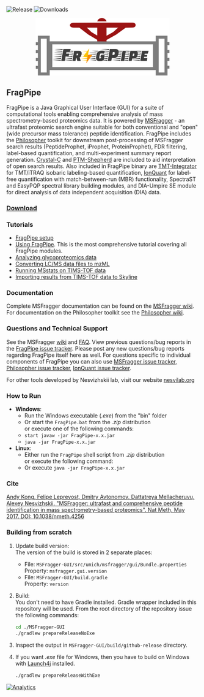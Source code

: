![Release](https://img.shields.io/github/release/Nesvilab/FragPipe.svg) ![Downloads](https://img.shields.io/github/downloads/Nesvilab/FragPipe/total.svg)

<div align="center">
<img src="frag-pipe/images/fragpipe-01.png" width="350px"/>
</div>

## FragPipe
FragPipe is a Java Graphical User Interface (GUI) for a suite of computational tools enabling comprehensive analysis of mass spectrometry-based proteomics data. It is powered by [MSFragger](https://msfragger.nesvilab.org/) - an ultrafast proteomic search engine suitable for both conventional and "open" (wide precursor mass tolerance) peptide identification. FragPipe includes the [Philosopher](https://nesvilab.github.io/philosopher/) toolkit for downstream post-processing of MSFragger search results (PeptideProphet, iProphet, ProteinProphet), FDR filtering, label-based quantification, and multi-experiment summary report generation. [Crystal-C](https://www.nesvilab.org/Crystal-C/) and [PTM-Shepherd](https://github.com/Nesvilab/PTM-Shepherd) are included to aid interpretation of open search results. Also included in FragPipe binary are [TMT-Integrator](http://tmt-integrator.nesvilab.org/) for TMT/iTRAQ isobaric labeling-based quantification, [IonQuant](http://ionquant.nesvilab.org/) for label-free quantification with match-between-run (MBR) functionality, SpectraST and EasyPQP spectral library building modules, and DIA-Umpire SE module for direct analysis of data independent acquisition (DIA) data. 


### [Download](https://github.com/Nesvilab/FragPipe/releases)

### Tutorials
- [FragPipe setup](https://msfragger.nesvilab.org/tutorial_setup_fragpipe.html)
- [Using FragPipe](https://msfragger.nesvilab.org/tutorial_fragpipe.html). This is the most comprehensive tutorial covering all FragPipe modules.
- [Analyzing glycoproteomics data](https://msfragger.nesvilab.org/tutorial_glyco-fragger.html)
- [Converting LC/MS data files to mzML](https://msfragger.nesvilab.org/tutorial_convert.html)
- [Running MSstats on TIMS-TOF data](https://msfragger.nesvilab.org/tutorial_msstats.html)
- [Importing results from TIMS-TOF data to Skyline](https://msfragger.nesvilab.org/tutorial_pasef_skyline.html)

### Documentation
Complete MSFragger documentation can be found on the [MSFragger wiki](https://github.com/Nesvilab/MSFragger/wiki).
For documentation on the Philosopher toolkit see the [Philosopher wiki](https://github.com/Nesvilab/philosopher/wiki).

### Questions and Technical Support
See the MSFragger [wiki](https://github.com/Nesvilab/MSFragger/wiki) and [FAQ](https://github.com/Nesvilab/MSFragger/wiki/Frequently-Asked-Questions). View previous questions/bug reports in the
[FragPipe issue tracker](https://github.com/Nesvilab/FragPipe/issues). Please post any new questions/bug reports regarding FragPipe itself here as well.
For questions specific to individual components of FragPipe you can also
use [MSFragger issue tracker](https://github.com/Nesvilab/MSFragger/issues),
[Philosopher issue tracker](https://github.com/Nesvilab/philosopher/issues),
[IonQuant issue tracker](https://github.com/Nesvilab/IonQuant/issues).


For other tools developed by Nesvizhskii lab, visit our website 
[nesvilab.org](http://www.nesvilab.org)

### How to Run
- **Windows**:
  - Run the Windows executable (*.exe*) from the "bin" folder
  - Or start the `FragPipe.bat` from the *.zip* distribution  
  or execute one of the following commands:
  - `start javaw -jar FragPipe-x.x.jar`
  - `java -jar FragPipe-x.x.jar`
- **Linux**:
  - Either run the `FragPipe` shell script from *.zip* distribution  
  or execute the following command:
  - Or execute `java -jar FragPipe-x.x.jar`

### Cite
[Andy Kong, Felipe Leprevost, Dmitry Avtonomov, Dattatreya Mellacheruvu, Alexey Nesvizhskii. "MSFragger: ultrafast and comprehensive peptide identification in mass spectrometry-based proteomics". Nat Meth, May 2017. DOI: 10.1038/nmeth.4256](http://dx.doi.org/10.1038/nmeth.4256)

### Building from scratch

1. Update build version:  
The version of the build is stored in 2 separate places:  
    - File: `MSFragger-GUI/src/umich/msfragger/gui/Bundle.properties`  
      Property: `msfragger.gui.version`
    - File: `MSFragger-GUI/build.gradle`  
      Property: `version`
2. Build:  
You don't need to have Gradle installed. Gradle wrapper included in this repository will be used. From the root directory of the repository issue the following commands:

    ```bash
    cd ./MSFragger-GUI
    ./gradlew prepareReleaseNoExe
    ```
3. Inspect the output in `MSFragger-GUI/build/github-release` directory.
4. If you want *.exe* file for Windows, then you have to build on Windows with [Launch4j](http://launch4j.sourceforge.net/) installed.
    ```bash
    ./gradlew prepareReleaseWithExe
    ```

[![Analytics](https://ga-beacon-nocache.appspot.com/UA-5572974-15/github/chhh/msfragger-gui/landing-page?flat&useReferer)](https://github.com/igrigorik/ga-beacon)
